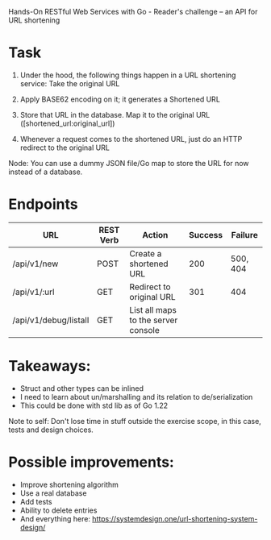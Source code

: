 Hands-On RESTful Web Services with Go - Reader's challenge – an API for URL shortening

# Task

1. Under the hood, the following things happen in a URL shortening service:
Take the original URL

2. Apply BASE62 encoding on it; it generates a Shortened URL

3. Store that URL in the database. Map it to the original URL ([shortened_url:original_url])

4. Whenever a request comes to the shortened URL, just do an HTTP redirect to the original URL

Node: You can use a dummy JSON file/Go map to store the URL for now instead of a database.


# Endpoints 

| URL                   | REST Verb | Action                              | Success | Failure  |
| --------------------- | --------- | ----------------------------------- | ------- | -------- |
| /api/v1/new           | POST      | Create a shortened URL              | 200     | 500, 404 |
| /api/v1/:url          | GET       | Redirect to original URL            | 301     | 404      |
| /api/v1/debug/listall | GET       | List all maps to the server console |         |          |

# Takeaways:

- Struct and other types can be inlined
- I need to learn about un/marshalling and its relation to de/serialization
- This could be done with std lib as of Go 1.22

Note to self: Don't lose time in stuff outside the exercise scope, in this case, tests and design choices.

# Possible improvements:

- Improve shortening algorithm
- Use a real database
- Add tests
- Ability to delete entries
- And everything here: https://systemdesign.one/url-shortening-system-design/